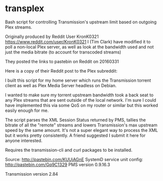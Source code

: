 # transplex
Bash script for controlling Transmission's upstream limit based on outgoing Plex streams.

Originally produced by Reddit User KronK0321 https://www.reddit.com/user/KronK0321
I (Tim Clark) have modified it to poll a non-local Plex server, as well as look at the bandwidth used and not just the media bitrate (to account for transcoded streams)

They posted the links to pastebin on Reddit on 20160331

Here is a copy of their Reddit post to the Plex subreddit:

I built this script for my home server which runs the Transmission torrent client as well as Plex Media Server headless on Debian.

I wanted to make sure my torrent upstream bandwidth took a back seat to any Plex streams that are sent outside of the local network. I'm sure I could have implemented this via some QoS on my router or similar but this worked easily enough for me.

The script parses the XML Session Status returned by PMS, tallies the bitrate of all the "remote" streams and lowers Transmission's max upstream speed by the same amount. It's not a super elegant way to process the XML but it works pretty consistently. A friend suggested I submit it here for anyone interested.

Requires the transmission-cli and curl packages to be installed.

Source: http://pastebin.com/KUUjAGnE
SystemD service unit config: http://pastebin.com/Gq9C1329
PMS version 0.9.16.3

Transmission version 2.84
